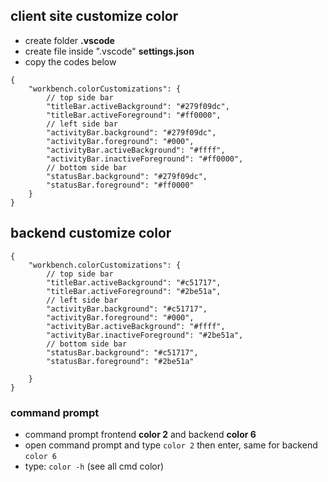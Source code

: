## client site customize color

- create folder **.vscode**
- create file inside ".vscode" **settings.json**
- copy the codes below

```http
{
    "workbench.colorCustomizations": {
        // top side bar
        "titleBar.activeBackground": "#279f09dc",
        "titleBar.activeForeground": "#ff0000",
        // left side bar
        "activityBar.background": "#279f09dc",
        "activityBar.foreground": "#000",
        "activityBar.activeBackground": "#ffff",
        "activityBar.inactiveForeground": "#ff0000",
        // bottom side bar
        "statusBar.background": "#279f09dc",
        "statusBar.foreground": "#ff0000"
    }
}
```

## backend customize color

```http
{
    "workbench.colorCustomizations": {
        // top side bar
        "titleBar.activeBackground": "#c51717",
        "titleBar.activeForeground": "#2be51a",
        // left side bar
        "activityBar.background": "#c51717",
        "activityBar.foreground": "#000",
        "activityBar.activeBackground": "#ffff",
        "activityBar.inactiveForeground": "#2be51a",
        // bottom side bar
        "statusBar.background": "#c51717",
        "statusBar.foreground": "#2be51a"

    }
}
```

### command prompt

- command prompt frontend **color 2** and backend **color 6**
- open command prompt and type `color 2` then enter, same for backend `color 6`
- type: `color -h` (see all cmd color)

